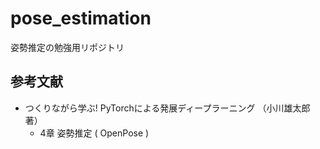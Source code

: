 # pose_estimation
姿勢推定の勉強用リポジトリ

## 参考文献
- つくりながら学ぶ! PyTorchによる発展ディープラーニング （小川雄太郎 著）
  - 4章 姿勢推定 ( OpenPose )
